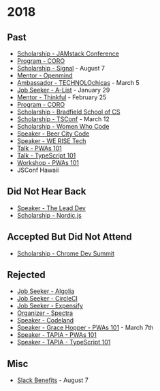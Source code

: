 # 2018

## Past

- [Scholarship - JAMstack Conference](2018/jamstack.md)
- [Program - CORO](2018/CORO)
- [Scholarship - Signal](2018/signal) - August 7
- [Mentor - Openmind](2018/mentor/openminded)
- [Ambassador - TECHNOLOchicas](2018/TECHNOLOchicas) - March 5
- [Job Seeker - A-List](https://alist.co) - January 29
- [Mentor - Thinkful](2018/mentor/thinkful) - February 25
- [Program - CORO](2018/coro)
- [Scholarship - Bradfield School of CS](2018/bradfield-cs)
- [Scholarship - TSConf](2018/tsconf) - March 12
- [Scholarship - Women Who Code](2018/wwcode)
- [Speaker - Beer City Code](http://beercitycode.com/)
- [Speaker - WE RISE Tech](2018/we-rise)
- [Talk - PWAs 101](2018/pwas-101-talk)
- [Talk - TypeScript 101](2018/typescript-101)
- [Workshop - PWAs 101](2018/pwas-101-workshop)
- JSConf Hawaii

## Did Not Hear Back

- [Speaker - The Lead Dev](2018/the-lead-dev)
- [Scholarship - Nordic.js](2018/nordic-js)

## Accepted But Did Not Attend

- [Scholarship - Chrome Dev Summit](2018/chrome-dev-summit.md)

## Rejected

- [Job Seeker - Algolia](2018/algolia)
- [Job Seeker - CircleCI](2018/circle-ci)
- [Job Seeker - Expensify](2018/expensify)
- [Organizer - Spectra](2018/spectra)
- [Speaker - Codeland](2018/codeland)
- [Speaker - Grace Hopper - PWAs 101](2018/ghc) - March 7th
- [Speaker - TAPIA - PWAs 101](2018/tapia-pwas-101)
- [Speaker - TAPIA - TypeScript 101](2018/tapia-typescript-101)

## Misc

- [Slack Benefits](2018/job/slack-benefits) - August 7
